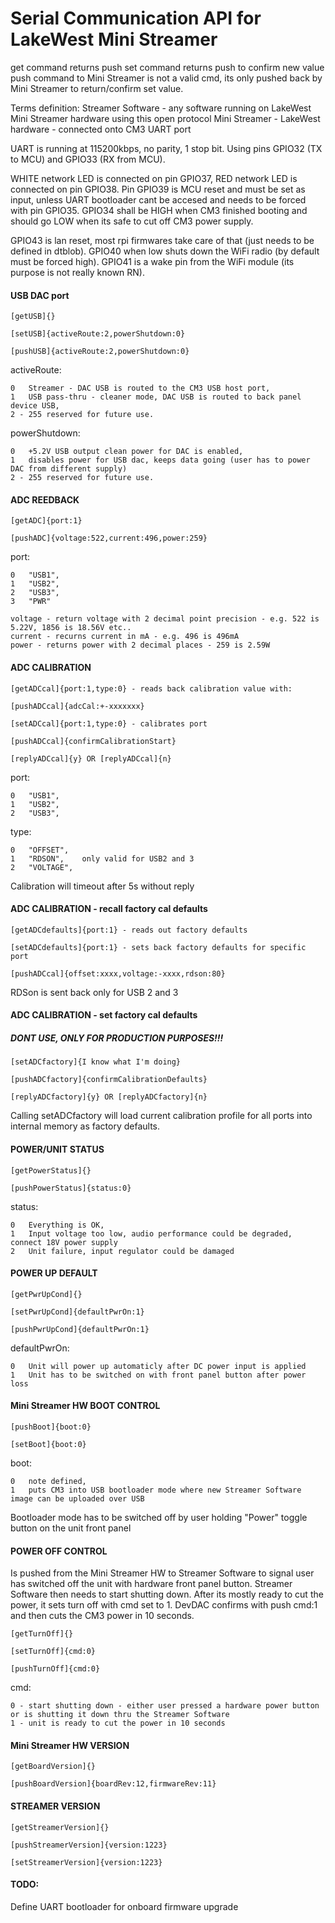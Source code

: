 # Serial Communication API for LakeWest Mini Streamer

get command returns push
set command returns push to confirm new value 
push command to Mini Streamer is not a valid cmd, its only pushed back by Mini Streamer to return/confirm set value.

Terms definition:
Streamer Software - any software running on LakeWest Mini Streamer hardware using this open protocol
Mini Streamer - LakeWest hardware - connected onto CM3 UART port

UART is running at 115200kbps, no parity, 1 stop bit. Using pins GPIO32 (TX to MCU) and GPIO33 (RX from MCU).

WHITE network LED is connected on pin GPIO37, RED network LED is connected on pin GPIO38. 
Pin GPIO39 is MCU reset and must be set as input, unless UART bootloader cant be accesed and needs to be forced with pin GPIO35. GPIO34 shall be HIGH when CM3 finished booting and should go LOW when its safe to cut off CM3 power supply.

GPIO43 is lan reset, most rpi firmwares take care of that (just needs to be defined in dtblob). 
GPIO40 when low shuts down the WiFi radio (by default must be forced high). 
GPIO41 is a wake pin from the WiFi module (its purpose is not really known RN).
            
#### USB DAC port

```shell
[getUSB]{}
```

```shell
[setUSB]{activeRoute:2,powerShutdown:0}
```

```shell
[pushUSB]{activeRoute:2,powerShutdown:0}
```
activeRoute:

	0   Streamer - DAC USB is routed to the CM3 USB host port,	
	1   USB pass-thru - cleaner mode, DAC USB is routed to back panel device USB,		
	2 - 255 reserved for future use.
  
powerShutdown:

	0   +5.2V USB output clean power for DAC is enabled,	
	1   disables power for USB dac, keeps data going (user has to power DAC from different supply)		
	2 - 255 reserved for future use.

#### ADC REEDBACK

```shell
[getADC]{port:1}
```

```shell
[pushADC]{voltage:522,current:496,power:259}
```

port:

	0   "USB1",	
	1   "USB2",	
  	2   "USB3",	
  	3   "PWR"
	
	voltage - return voltage with 2 decimal point precision - e.g. 522 is 5.22V, 1856 is 18.56V etc..
	current - recurns current in mA - e.g. 496 is 496mA
	power - returns power with 2 decimal places - 259 is 2.59W
	
#### ADC CALIBRATION

```shell
[getADCcal]{port:1,type:0} - reads back calibration value with:
```
```shell
[pushADCcal]{adcCal:+-xxxxxxx}
```

```shell
[setADCcal]{port:1,type:0} - calibrates port
```

```shell
[pushADCcal]{confirmCalibrationStart}
```

```shell
[replyADCcal]{y} OR [replyADCcal]{n}
```
port:

	0   "USB1",	
	1   "USB2",	
  	2   "USB3",	
type:

	0   "OFFSET",	
	1   "RDSON",	only valid for USB2 and 3
  	2   "VOLTAGE",	

Calibration will timeout after 5s without reply

#### ADC CALIBRATION - recall factory cal defaults

```shell
[getADCdefaults]{port:1} - reads out factory defaults
```

```shell
[setADCdefaults]{port:1} - sets back factory defaults for specific port
```

```shell
[pushADCcal]{offset:xxxx,voltage:-xxxx,rdson:80} 
``` 

RDSon is sent back only for USB 2 and 3


#### ADC CALIBRATION - set factory cal defaults 
##### DONT USE, ONLY FOR PRODUCTION PURPOSES!!!

```shell
[setADCfactory]{I know what I'm doing}
```

```shell
[pushADCfactory]{confirmCalibrationDefaults}
```

```shell
[replyADCfactory]{y} OR [replyADCfactory]{n}
```

Calling setADCfactory will load current calibration profile for all ports into internal memory as factory defaults.

#### POWER/UNIT STATUS

```shell
[getPowerStatus]{}
```

```shell
[pushPowerStatus]{status:0}
```

status:

	0   Everything is OK,	
	1   Input voltage too low, audio performance could be degraded, connect 18V power supply
  	2   Unit failure, input regulator could be damaged
	
#### POWER UP DEFAULT

```shell
[getPwrUpCond]{}
```

```shell
[setPwrUpCond]{defaultPwrOn:1}
```

```shell
[pushPwrUpCond]{defaultPwrOn:1}
```

defaultPwrOn:

	0   Unit will power up automaticly after DC power input is applied 	
	1   Unit has to be switched on with front panel button after power loss
  	
	
#### Mini Streamer HW BOOT CONTROL

```shell
[pushBoot]{boot:0}
```

```shell
[setBoot]{boot:0}
```

boot:

	0   note defined,	
	1   puts CM3 into USB bootloader mode where new Streamer Software image can be uploaded over USB	
	
Bootloader mode has to be switched off by user holding "Power" toggle button on the unit front panel

	
#### POWER OFF CONTROL

Is pushed from the Mini Streamer HW to Streamer Software to signal user has switched off the unit with hardware front panel button. Streamer Software then needs to start shutting down. After its mostly ready to cut the power, it sets turn off with cmd set to 1. DevDAC confirms with push cmd:1 and then cuts the CM3 power in 10 seconds.

```shell
[getTurnOff]{}
```

```shell
[setTurnOff]{cmd:0}
```


```shell
[pushTurnOff]{cmd:0}
```
cmd:

	0 - start shutting down - either user pressed a hardware power button or is shutting it down thru the Streamer Software
	1 - unit is ready to cut the power in 10 seconds

#### Mini Streamer HW VERSION

```shell
[getBoardVersion]{}
```

```shell
[pushBoardVersion]{boardRev:12,firmwareRev:11}
```

#### STREAMER VERSION

```shell
[getStreamerVersion]{}
```

```shell
[pushStreamerVersion]{version:1223}
```

```shell
[setStreamerVersion]{version:1223}
```
#### TODO:

Define UART bootloader for onboard firmware upgrade
